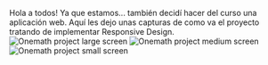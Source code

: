 Hola a todos!
Ya que estamos... también decidí hacer del curso una aplicación web.
Aquí les dejo unas capturas de como va el proyecto tratando de implementar Responsive Design.
![Onemath project large screen](https://i.ibb.co/r5KQKB7/onemath-large.png)
![Onemath project medium screen](https://i.ibb.co/TBHCmFy/onemath-medium.png)
![Onemath project small screen](https://i.ibb.co/kGPP3MQ/onemath-small.png)